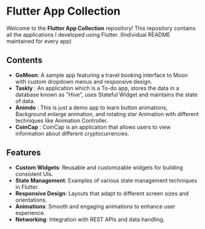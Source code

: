 # Flutter App Collection

Welcome to the **Flutter App Collection** repository! This repository contains all the applications I developed using Flutter.
(Individual README maintained for every app)
## Contents

- **GoMoon**: A sample app featuring a travel booking interface to Moon with custom dropdown menus and responsive design.
- **Taskly** : An application which is a To-do app, stores the data in a database known as "Hive", uses Stateful Widget and maintains the state of data.
- **Animdo** : This is just a demo app to learn button animations, Background enlarge animation, and rotating star Animation with different techniques like Animation Controller.
- **CoinCap** : CoinCap is an application that allows users to view information about different cryptocurrencies.
 
## Features

- **Custom Widgets**: Reusable and customizable widgets for building consistent UIs.
- **State Management**: Examples of various state management techniques in Flutter.
- **Responsive Design**: Layouts that adapt to different screen sizes and orientations.
- **Animations**: Smooth and engaging animations to enhance user experience.
- **Networking**: Integration with REST APIs and data handling.
<!-- - **Persistence**: Local storage solutions using SQLite and shared preferences. -->

 <!-- [![HitCount](https://hits.dwyl.com/himanshuchopade97/Flutter_Project.svg?style=flat-square&show=unique)](http://hits.dwyl.com/himanshuchopade97/Flutter_Project) -->
